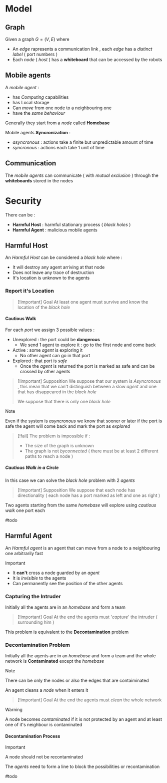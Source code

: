 # Model

## Graph

Given a graph $G=(V,E)$ where 
+ An *edge* rapresents a communication link , each *edge* has a *distinct label* ( port numbers )
+ Each *node* ( *host* ) has a **whiteboard** that can be accessed by the robots
## Mobile agents

A *mobile agent* :
+ has *Computing* capabilities
+ has Local storage
+ Can *move* from one node to a neighbouring one
+ have the *same behaviour*

Generally they start from a *node* called **Homebase**

Mobile agents **Syncronization** : 
+ *asyncronous* : actions take a finite but unpredictable amount of time
+ *syncronous* : actions each take $1$ unit of time
## Communication

The *mobile agents* can communicate ( with *mutual exclusion* ) through the **whiteboards** stored in the nodes 
# Security

There can be : 
+ **Harmful Host** : harmful stationary process ( *black holes* ) 
+ **Harmful Agent** : malicious mobile agents 
## Harmful Host

An *Harmful Host* can be considered a *black hole* where : 
+ It will destroy any agent arriving at that node
+ Does not leave any trace of destruction 
+ It's location is unknown to the agents
### Report it's Location

>[!important] Goal
At least one agent must survive and know the location of the *black hole*

#### Cautious Walk

For each *port* we assign 3 possible values : 
+ Unexplored : the port could be **dangerous**
	+ We send $1$ agent to explore it : go to the first node and come back 
+ Active : some *agent* is exploring it
	+ No other agent can go in that port
+ Explored : that port is *safe*
	+ Once the *agent* is returned the port is marked as safe and can be crossed by other agents

>[!important] Supposition
>We suppose that our system is *Asyncronous* , this mean that we can't distinguish between a slow *agent* and one that has disappeared in the *black hole* 
>
>We suppose that there is only one *black hole*

>[!note] 
>Even if the system is *asyncronous* we know that sooner or later if the port is safe the agent will come back and mark the port as *explored*

>[!fail] 
>The problem is impossible if : 
>+ The size of the graph is unknown
>+ The graph is not *byconnected* ( there must be at least 2 different paths to reach a node )

##### Cautious Walk in a Circle

In this case we can solve the *black hole* problem with $2$ *agents* 

>[!important] Supposition
>We suppose that each node has directionality ( each node has a port marked as left and one as right )

Two agents starting from the same *homebase* will explore using *cautious walk* one port each 

#todo 

## Harmful Agent

An *Harmful agent* is an agent that can move from a node to a neighbouring one arbitrarily fast

>[!important] 
>+ It **can't** cross a node guarded by an *agent* 
>+ It is *invisible* to the agents 
>+ Can permanently see the position of the other agents

### Capturing the Intruder 

Initially all the agents are in an *homebase* and form a team 

>[!important] Goal
>At the end the agents must '*capture*' the intruder ( surrounding him )
>

This problem is equivalent to the **Decontamination** problem 
### Decontamination Problem 

Initially all the agents are in an *homebase* and form a team and the whole network is **Contaminated** except the *homebase* 

>[!note] 
>There can be only the nodes or also the edges that are contaiminated

An agent cleans a *node* when it enters it 

>[!important] Goal
>At the end the agents must *clean* the whole network

>[!warning] 
>A node becomes *contaminated* if it is not protected by an agent and at least one of it's neighbour is contaminated 
#### Decontamination Process

>[!important] 
>A node should not be recontaminated

The *agents* need to form a line to block the possibilities or recontamination 

#todo 

